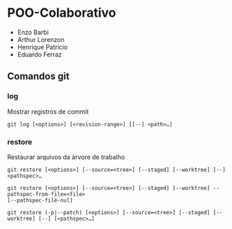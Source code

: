# POO-Colaborativo
- Enzo Barbi 
- Arthur Lorenzon
- Henrique Patricio
- Eduardo Ferraz


## Comandos git

### log

Mostrar registros de commit


```
git log [<options>] [<revision-range>] [[--] <path>…​]
```

### restore

Restaurar arquivos da árvore de trabalho

```
git restore [<options>] [--source=<tree>] [--staged] [--worktree] [--] <pathspec>…​

git restore [<options>] [--source=<tree>] [--staged] [--worktree] --pathspec-from-file=<file> 
[--pathspec-file-nul]

git restore (-p|--patch) [<options>] [--source=<tree>] [--staged] [--worktree] [--] [<pathspec>…​]
```